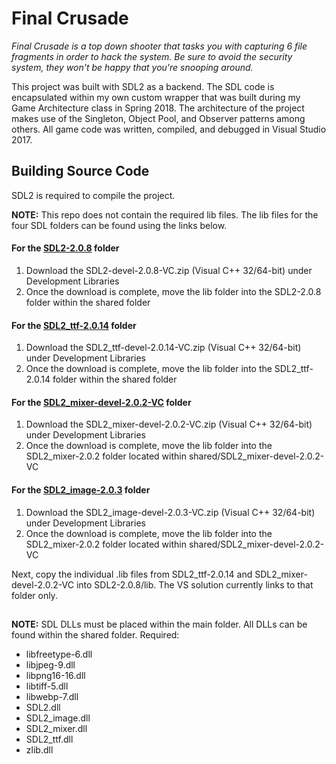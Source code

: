 # Final Crusade

*Final Crusade is a top down shooter that tasks you with capturing 6 file fragments in order to hack the system. Be sure to avoid the security system, they won't be happy that you're snooping around.*

This project was built with SDL2 as a backend. The SDL code is encapsulated within my own custom wrapper that was built during my Game Architecture class in Spring 2018. The architecture of the project makes use of the Singleton, Object Pool, and Observer patterns among others. All game code was written, compiled, and debugged in Visual Studio 2017.

## Building Source Code
SDL2 is required to compile the project.

<strong>NOTE:</strong> This repo does not contain the required lib files. The lib files for the four SDL folders can be found using the links below. 

#### For the [SDL2-2.0.8](https://www.libsdl.org/download-2.0.php) folder
1) Download the SDL2-devel-2.0.8-VC.zip (Visual C++ 32/64-bit) under Development Libraries
2) Once the download is complete, move the lib folder into the SDL2-2.0.8 folder within the shared folder 

####  For the [SDL2_ttf-2.0.14](https://www.libsdl.org/projects/SDL_ttf/) folder
1) Download the  SDL2_ttf-devel-2.0.14-VC.zip (Visual C++ 32/64-bit) under Development Libraries
2) Once the download is complete, move the lib folder into the SDL2_ttf-2.0.14 folder within the shared folder 

####  For the [SDL2_mixer-devel-2.0.2-VC](https://www.libsdl.org/projects/SDL_ttf/) folder
1) Download the SDL2_mixer-devel-2.0.2-VC.zip (Visual C++ 32/64-bit) under Development Libraries
2) Once the download is complete, move the lib folder into the SDL2_mixer-2.0.2 folder located within shared/SDL2_mixer-devel-2.0.2-VC

####  For the [SDL2_image-2.0.3](https://www.libsdl.org/projects/SDL_image/) folder
1) Download the SDL2_image-devel-2.0.3-VC.zip (Visual C++ 32/64-bit) under Development Libraries
2) Once the download is complete, move the lib folder into the SDL2_mixer-2.0.2 folder located within shared/SDL2_mixer-devel-2.0.2-VC

Next, copy the individual .lib files from SDL2_ttf-2.0.14 and SDL2_mixer-devel-2.0.2-VC into SDL2-2.0.8/lib. The VS solution currently links to that folder only.

##

<strong>NOTE:</strong> SDL DLLs must be placed within the main folder. All DLLs can be found within the shared folder.
Required:

* libfreetype-6.dll
* libjpeg-9.dll
* libpng16-16.dll
* libtiff-5.dll
* libwebp-7.dll
* SDL2.dll
* SDL2_image.dll
* SDL2_mixer.dll
* SDL2_ttf.dll
* zlib.dll

